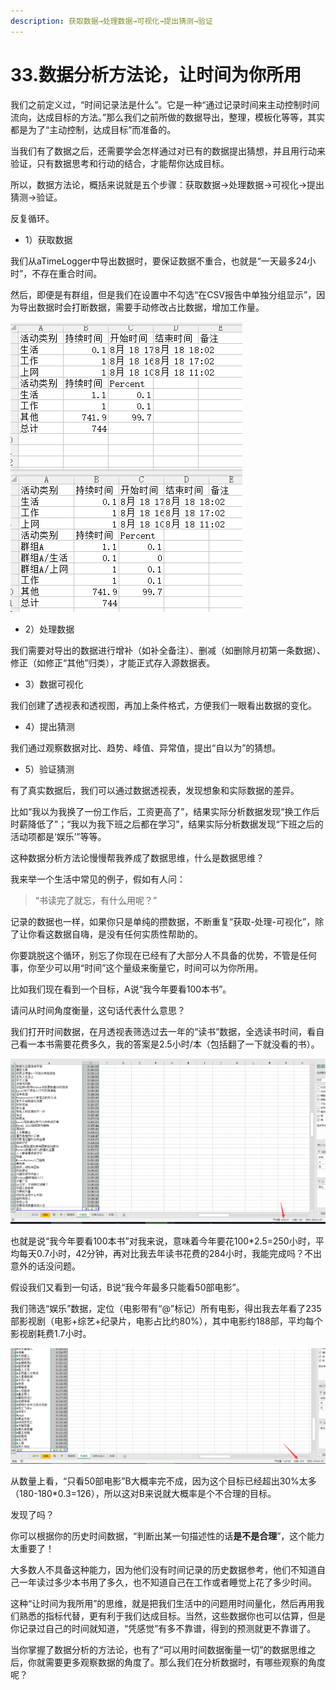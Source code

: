 ```yaml
---
description: 获取数据→处理数据→可视化→提出猜测→验证
---
```


# 33.数据分析方法论，让时间为你所用

我们之前定义过，“时间记录法是什么”。它是一种“通过记录时间来主动控制时间流向，达成目标的方法。”那么我们之前所做的数据导出，整理，模板化等等，其实都是为了“主动控制，达成目标”而准备的。

当我们有了数据之后，还需要学会怎样通过对已有的数据提出猜想，并且用行动来验证，只有数据思考和行动的结合，才能帮你达成目标。

所以，数据方法论，概括来说就是五个步骤：获取数据→处理数据→可视化→提出猜测→验证。

反复循环。

* 1）获取数据

我们从aTimeLogger中导出数据时，要保证数据不重合，也就是“一天最多24小时”，不存在重合时间。

然后，即便是有群组，但是我们在设置中不勾选“在CSV报告中单独分组显示”，因为导出数据时会打断数据，需要手动修改占比数据，增加工作量。

![上图无群组，下图群组为“群组A”](<../.gitbook/assets/图片 (89).png>)

* 2）处理数据

我们需要对导出的数据进行增补（如补全备注）、删减（如删除月初第一条数据）、修正（如修正“其他”归类），才能正式存入源数据表。

* 3）数据可视化

我们创建了透视表和透视图，再加上条件格式，方便我们一眼看出数据的变化。

* 4）提出猜测

我们通过观察数据对比、趋势、峰值、异常值，提出“自以为”的猜想。

* 5）验证猜测

有了真实数据后，我们可以通过数据透视表，发现想象和实际数据的差异。

比如“我以为我换了一份工作后，工资更高了”，结果实际分析数据发现“换工作后时薪降低了”；“我以为我下班之后都在学习”，结果实际分析数据发现“下班之后的活动项都是‘娱乐’”等等。

这种数据分析方法论慢慢帮我养成了数据思维，什么是数据思维？

我来举一个生活中常见的例子，假如有人问：

> “书读完了就忘，有什么用呢？”

记录的数据也一样，如果你只是单纯的攒数据，不断重复“获取-处理-可视化”，除了让你看这数据自嗨，是没有任何实质性帮助的。

你要跳脱这个循环，别忘了你现在已经有了大部分人不具备的优势，不管是任何事，你至少可以用“时间”这个量级来衡量它，时间可以为你所用。

比如我们现在看到一个目标，A说“我今年要看100本书”。

请问从时间角度衡量，这句话代表什么意思？

我们打开时间数据，在月透视表筛选过去一年的“读书”数据，全选读书时间，看自己看一本书需要花费多久，我的答案是2.5小时/本（包括翻了一下就没看的书）。

![](<../.gitbook/assets/图片 (144).png>)

也就是说“我今年要看100本书”对我来说，意味着今年要花100\*2.5=250小时，平均每天0.7小时，42分钟，再对比我去年读书花费的284小时，我能完成吗？不出意外的话没问题。

假设我们又看到一句话，B说“我今年最多只能看50部电影”。

我们筛选“娱乐”数据，定位（电影带有“@”标记）所有电影，得出我去年看了235部影视剧（电影+综艺+纪录片，电影占比约80%），其中电影约188部，平均每个影视剧耗费1.7小时。

![](<../.gitbook/assets/图片 (145).png>)

从数量上看，“只看50部电影”B大概率完不成，因为这个目标已经超出30%太多（180-180\*0.3=126），所以这对B来说就大概率是个不合理的目标。

发现了吗？

你可以根据你的历史时间数据，“判断出某一句描述性的话**是不是合理**”，这个能力太重要了！

大多数人不具备这种能力，因为他们没有时间记录的历史数据参考，他们不知道自己一年读过多少本书用了多久，也不知道自己在工作或者睡觉上花了多少时间。

这种“让时间为我所用”的思维，就是把我们生活中的问题用时间量化，然后再用我们熟悉的指标代替，更有利于我们达成目标。当然，这些数据你也可以估算，但是你记录过自己的时间就知道，“凭感觉”有多不靠谱，得到的预测就更不靠谱了。

当你掌握了数据分析的方法论，也有了“可以用时间数据衡量一切”的数据思维之后，你就需要更多观察数据的角度了。那么我们在分析数据时，有哪些观察的角度呢？
